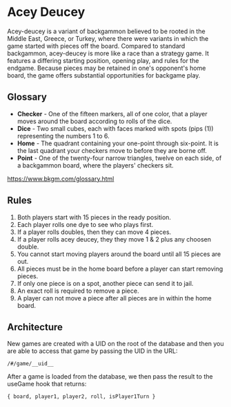 # Acey Deucey

Acey-deucey is a variant of backgammon believed to be rooted in the Middle East, Greece, or Turkey, where there were variants in which the game started with pieces off the board. Compared to standard backgammon, acey-deucey is more like a race than a strategy game. It features a differing starting position, opening play, and rules for the endgame. Because pieces may be retained in one's opponent's home board, the game offers substantial opportunities for backgame play.

## Glossary

- **Checker** - One of the fifteen markers, all of one color, that a player moves around the board according to rolls of the dice.
- **Dice** - Two small cubes, each with faces marked with spots (pips (1)) representing the numbers 1 to 6.
- **Home** - The quadrant containing your one-point through six-point. It is the last quadrant your checkers move to before they are borne off.
- **Point** - One of the twenty-four narrow triangles, twelve on each side, of a backgammon board, where the players' checkers sit.

https://www.bkgm.com/glossary.html

## Rules

1. Both players start with 15 pieces in the ready position.
1. Each player rolls one dye to see who plays first.
1. If a player rolls doubles, then they can move 4 pieces.
1. If a player rolls acey deucey, they they move 1 & 2 plus any choosen double.
1. You cannot start moving players around the board until all 15 pieces are out.
1. All pieces must be in the home board before a player can start removing pieces.
1. If only one piece is on a spot, another piece can send it to jail.
1. An exact roll is required to remove a piece.
1. A player can not move a piece after all pieces are in within the home board.

## Architecture

New games are created with a UID on the root of the database and then you are able to access that game by passing the UID in the URL:

```
/#/game/__uid__
```

After a game is loaded from the database, we then pass the result to the useGame hook that returns:

```
{ board, player1, player2, roll, isPlayer1Turn }
```
